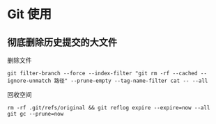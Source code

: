 # Git 使用



## 彻底删除历史提交的大文件



删除文件

```shell
git filter-branch --force --index-filter "git rm -rf --cached --ignore-unmatch 路径" --prune-empty --tag-name-filter cat -- --all
```

回收空间

```shell
rm -rf .git/refs/original && git reflog expire --expire=now --all
git gc --prune=now
```

